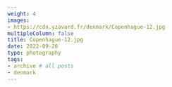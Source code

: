 ```yaml
---
weight: 4
images:
- https://cdn.yzavard.fr/denmark/Copenhague-12.jpg
multipleColumn: false
title: Copenhague-12.jpg
date: 2022-09-20
type: photography
tags:
- archive # all posts
- denmark
---
```

